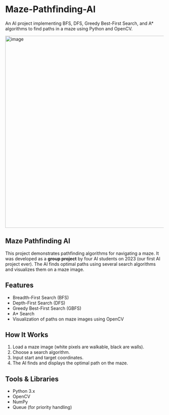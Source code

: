 # Maze-Pathfinding-AI
An AI project implementing BFS, DFS, Greedy Best-First Search, and A* algorithms to find paths in a maze using Python and OpenCV.

<img width="1093" height="608" alt="image" src="https://github.com/user-attachments/assets/d785e8e4-5579-4ad7-8acd-ff43668d526f" />

## Maze Pathfinding AI
This project demonstrates pathfinding algorithms for navigating a maze. It was developed as a **group project** by four AI students on 2023 (our first AI project ever). The AI finds optimal paths using several search algorithms and visualizes them on a maze image.

## Features
- Breadth-First Search (BFS)
- Depth-First Search (DFS)
- Greedy Best-First Search (GBFS)
- A* Search
- Visualization of paths on maze images using OpenCV

## How It Works
1. Load a maze image (white pixels are walkable, black are walls).
2. Choose a search algorithm.
3. Input start and target coordinates.
4. The AI finds and displays the optimal path on the maze.

## Tools & Libraries
- Python 3.x
- OpenCV
- NumPy
- Queue (for priority handling)
